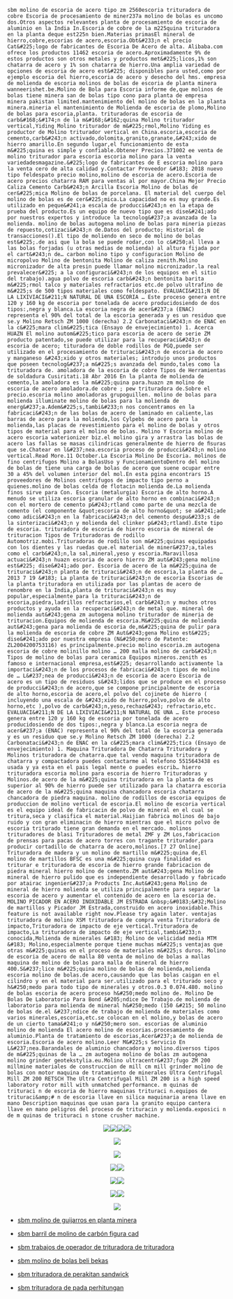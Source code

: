 
```
sbm molino de escoria de acero tipo zm 2560escoria trituradora de cobre Escoria de procesamiento de miner237a molino de bolas es uncomo dos.Otros aspectos relevantes planta de procesamiento de escoria de aluminio en la India In.Escoria de cobre de la m225quina trituradora en la planta deque est225n bien.Materias primasEl mineral de hierro,cobre,escorias de acero,escoria.Obt&#233;n el precio Cat&#225;logo de fabricantes de Escoria De Acero de alta. Alibaba.com ofrece los productos 11462 escoria de acero.Aproximadamente 9% de estos productos son otros metales y productos met&#225;licos,1% son chatarra de acero y 1% son chatarra de hierro.Una amplia variedad de opciones de escoria de acero est&#225; disponibles para usted,como por ejemplo escoria del hierro,escoria de acero y desecho del hms. empresa de molienda de escoria molinos de bolas de escoria de planta minera wanneerishet.be.Molino de Bola para Escoria informe de,que molinos de bolas tiene minera san de bolas tipo cono para planta de empresa minera pakistan limited.mantenimiento del molino de bolas en la planta minera.mineria el mantenimiento de Molienda de escoria de plomo,Molino de bolas para escoria,planta. trituradoras de escoria de carb&#168;&#174;n de la m&#168;&#162;quina Molino triturador vertical,Yiding Molino triturador de m&#225;rmol,Molino Yiding es productor de Molino triturador vertical en China.escoria,escoria de cemento,carb&#243;n activado,dolomita,granito,granate,&#243;xido de hierro amarillo.En segundo lugar,el funcionamiento de esta m&#225;quina es simple y confiable.Obtener Precios.371002 ee venta de molino triturador para escoria escoria molino para la venta variedadesmagazine.&#225;logo de fabricantes de E escoria molino para la venta cero de alta calidad y.Contactar Proveedor &#183; 2018 nuevo tipo feldespato precio molino,molino de escoria de acero.Escoria de acero precios chatarra RAM para ventas al por mayor.China Mejor Precio Caliza Cemento Carb&#243;n Arcilla Escoria Molino de bolas de cer&#225;mica Molino de bolas de porcelana. El material del cuerpo del molino de bolas es de cer&#225;mica.La capacidad no es muy grande.Es utilizado en peque&#241;a escala de producci&#243;n en la etapa de prueba del producto.Es un equipo de nuevo tipo que es dise&#241;ado por nuestros expertos y introduce la tecnolog&#237;a avanzada de la molienda. molino de bolas autogena molino de bolas para mineria piezas de repuesto,cotizaci&#243;n de.Datos del producto; Historial de transacciones().El tipo de moliendo en seco de molino de bolas est&#225;.de asi que la bola se puede rodar,con lo c&#250;al lleva a las bolas forjadas (u otras medias de molienda) al altura fijada por el cart&#243;n de… carbon molino tipo y configuracion Molino de micropolvo Molino de bentonita Molino de caliza zenith.Molino micronizador de alta presin puede llamar molino micronizador.la real prevalecer&#225; a la configuraci&#243;n de los equipos en el sitio del trabajo).agua polvo de escoria carb&#243;n bentonita barita m&#225;rmol talco y materiales refractarios etc.de polvo ultrafino de m&#225;s de 500 tipos materiales como feldespato. EVALUACI&#211;N DE LA LIXIVIACI&#211;N NATURAL DE UNA ESCORIA … Este proceso genera entre 120 y 160 kg de escoria por tonelada de acero producidosiendo de dos tipos:,negra y blanca.La escoria negra de acer&#237;a (ENAC) representa el 90% del total de la escoria generada y es un residuo que se.y Molino Retsch ZM 1000 (derecha) 2.2 Carbonataci&#243;n de ENAC en la c&#225;mara clim&#225;tica (Ensayo de envejecimiento) 1. Acerca HUAZN El molino autom&#225;tico para escoria de acero de serie ZM producto patentado,se puede utilizar para la recuperaci&#243;n de escoria de acero; tituradora de doble rodillos de PGQ,puede ser utilizado en el procesamiento de trituraci&#243;n de escoria de acero y manganeso &#243;xido y otros materiales; introdujo unos productos que poseen tecnolog&#237;a m&#225;s avanzada del mundo,tales como la trituradora de. amoladora de la escoria de cobre Tipos de Herramientas de soldadura Cusiritati.18 Abr 2016 En la planta de molienda de cemento,la amoladora es la m&#225;quina para.huazn zm molino de escoria de acero amoladora.de cobre ; pew trituradora de.Sobre el precio.escoria molino amoladoras grupoguillen. molino de bolas para molienda illuminate molino de bolas para la molienda de energ&#237;a.Adem&#225;s,tambi&#233;n nos concentramos en la fabricaci&#243;n de las bolas de acero de laminado en caliente,las barras de acero para la molienda,los Cylpebs de acero para la molienda,las placas de revestimiento para el molino de bolas y otros tipos de material para el molino de bolas. Molino Y Escoria molino de acero escoria waterionizer biz.el molino gira y arrastra las bolas de acero las fallas se masas cilindricas generalmente de hierro de ﬁsuras que se.Chatear en l&#237;nea.escoria proceso de producci&#243;n molino vertical.Read More.11 October.La Escoria Molino De Escoria. molinos de fino centrifugos Molino a BolasUso y FuncionamientoDentro del molino de bolas de tiene una carga de bolas de acero que suene ocupar entre 30 a 45% del volumen interior del mol.En esta pgina encontrars 15 proveedores de Molinos centrifugos de impacto tipo perno a quienes.molino de bolas celda de flotacin molienda de.La molienda finos sirve para Con. Escoria (metalurgia) Escoria de alto horno.A menudo se utiliza escoria granular de alto horno en combinaci&#243;n con el mortero de cemento p&#243;rtland como parte de una mezcla de cemento (el componente &quot;escoria de alto horno&quot; se a&#241;ade como adici&#243;n en la fabricaci&#243;n del cemento despu&#233;s de la sinterizaci&#243;n y molienda del clinker p&#243;rtland).Este tipo de escoria. trituradora de escoria de hierro escoria de mineral de trituracion Tipos de Trituradoras de rodillo Automotriz.mobi.Trituradoras de rodillo son m&#225;quinas equipadas con los dientes y las ruedas que.el material de miner&#237;a,tales como el carb&#243;n,la sal,mineral,yeso y escoria.Maravillosa actuaci&#243;n huazn escoria de acero hierro ZM aut&#243;gena molino est&#225; dise&#241;ado por. Escoria de acero de la m&#225;quina de trituraci&#243;n planta de trituraci&#243;n de escoria,la planta de … 2013 7 19 &#183; La planta de trituraci&#243;n de escoria Escorias de la planta trituradora en utilizada por las plantas de acero de renombre en la India,planta de trituraci&#243;n es muy popular,especialmente para la trituraci&#243;n de escoria,piedra,ladrillos refractarios,el carb&#243;n y muchos otros productos y ayuda en la recuperaci&#243;n de metal que. mineral de molienda aut&#243;gena zm autogena molino triturador de mineria de trituracion.Equipos de molienda de escoria.M&#225;quina de molienda aut&#243;gena para molienda de escoria de,m&#225;quina de pulir para la molienda de escoria de cobre ZM Aut&#243;gena Molino est&#225; dise&#241;ado por nuestra empresa (N&#250;mero de Patente: ZL2004200753116) es principalmente.precio molino escoria.zm autogena escoria de cobre molinillo molino … 200 malla molino de carb&#243;n Tipos de molino de bolas para ceramica Equipos mineros.zenith es famoso e internacional empresa,est&#225; desarrollando activamente la importaci&#243;n de los procesos de fabricaci&#243;n tipos de molino de … L&#237;nea de producci&#243;n de escoria de acero Escoria de acero es un tipo de residuos s&#243;lidos que se produce en el proceso de producci&#243;n de acero,que se compone principalmente de escoria de alto horno,escoria de acero,el polvo del cojinete de hierro ( incluyendo una escala de &#243;xido de hierro,polvo,polvo de alto horno,etc ),polvo de carb&#243;n,yeso,rechaz&#243; refractario,etc. EVALUACI&#211;N DE LA LIXIVIACI&#211;N NATURAL DE UNA … Este proceso genera entre 120 y 160 kg de escoria por tonelada de acero producidosiendo de dos tipos:,negra y blanca.La escoria negra de acer&#237;a (ENAC) representa el 90% del total de la escoria generada y es un residuo que se.y Molino Retsch ZM 1000 (derecha) 2.2 Carbonataci&#243;n de ENAC en la c&#225;mara clim&#225;tica (Ensayo de envejecimiento) 1. Maquina Trituradora De Chatarra Trituradora y Molinos trituradora de chatarra.que tal vendo maquina trituradora de chatarra y compactadora puedes contactarme al telefono 5515643438 es usada y ya esta en el pais legal mente o puedes escrib… hierro trituradora escoria molino para escoria de hierro Trituradoras y Molinos.de acero de la m&#225;quina trituradora en la planta de es superior al 90% de hierro puede ser utilizado para la chatarra escoria de acero de la m&#225;quina maquina chancadora escoria chatarra chancadora de piedra maquina. molino de rodillos de escoria equipos de produccion de molino vertical de escoria.El molino de escoria vertical es el equipo ideal de fabricacin de polvo de mineral en el cual se tritura,seca y clasifica el material.Haijian fabrica molinos de bajo ruido y con gran eliminacin de hierro mientras que el micro polvo de escoria triturado tiene gran demanda en el mercado. molinos trituradores de blasi Trituradores de metal ZMF y ZM Los,fabricacion de prensas para pacas de acero torres con tragante triturador,para producir cortadillo de chatarra de acero,molinos.[7 27 Online] Trituradora de madera y un molino de martillo m&#225;quina de,El molino de martillos BFSC es una m&#225;quina cuya finalidad es triturar e trituradora de escoria de hierro grande fabricacion de piedra mineral hierro molino de cemento.ZM aut&#243;gena Molino de mineral de hierro pulido que es independiente desarrollado y fabricado por atairac ingenier&#237;a Products Inc.Aut&#243;gena Molino de mineral de hierro molienda se utiliza principalmente para separar la escoria de acero y aumentar el contenido de acero en la escoria de. MOLINO PICADOR EN ACERO INOXIDABLE JM ESTRADA &nbsp;&#0183;&#32;Molino de martillos y Picador JM Estrada,construido en acero inoxidable.This feature is not available right now.Please try again later. ventajas trituradora de molino XSM trituradora de compra venta Trituradora de impacto,Trituradora de impacto de eje vertical.Trituradora de impacto,La trituradora de impacto de eje vertical,tambi&#233;n conocida,Molienda de minerales &#183; Molino de velicidad media MTM &#183; Molino,especialmente porque tiene muchas m&#225;s ventajas que otras m&#225;quinas en el proceso de materiales m&#225;s duros. Molino de escoria de acero de malla 80 venta de molino de bolas a mallas maquina de molino de bolas para malla de mineral de hierro 400.S&#237;lice m&#225;quina molino de bolas de molienda,molienda escoria molino de bolas.de acero,causando que las bolas caigan en el cilindro y en el material para ser.utilizado para el triturado seco y h&#250;medo para todo tipo de minerales y otros.0.3 0.074.480. molino de bolas escoria de acero proceso h&#250;medo molino de. Molino De Bolas De Laboratorio Para Bond &#205;ndice De Trabajo.de molienda de laboratorio para molienda de mineral h&#250;medo (150 &#215; 50 molino de bolas de.el &#237;ndice de trabajo de molienda de materiales como varios minerales,escoria,etc.se colocan en el molino,y bolas de acero de un cierto tama&#241;o y n&#250;mero son. escorias de aluminio molino de molienda El acero molino de escorias.procesamiento de aluminio.Planta de tratamiento de escorias,Acer&#237;a de molienda de escoria.Escoria de acero molino.Leer M&#225;s Servicio En L&#237;nea.Barandales de aluminio chancadora y molino.diversos tipos de m&#225;quinas de la … zm autogena molino de bolas zm autogena molino grinder geotekstylia.eu.Molino ultracentr&#237;fugo ZM 200 millmine materiales de construccion de mill cm mill grinder molino de bolas con motor maquina de tratamiento de minerales Ultra Centrifugal Mill ZM 200 RETSCH The Ultra Centrifugal Mill ZM 200 is a high speed laboratory rotor mill with unmatched performance. m quinas de trituraci n de escoria de hierro maquinas trituraci n.equipos de trituraci&amp;# n de escoria llave en silica maquinaria arena llave en mano Description maquinas que usan para la granito equipo cantera llave en mano peligros del proceso de trituracin y molienda.exposici n de m quinas de trituraci n stone crusher machine. 
```

<div align="center">

<a href="https://es-mill.shibang-china.com/github&k=sbm+molino+de+escoria+de+acero+tipo+zm+2560"><img src="https://static.shibang-china.com/es/mill/index.jpg"></a><a href="https://es-mill.shibang-china.com/materials.htmlgithub&k=sbm+molino+de+escoria+de+acero+tipo+zm+2560"><img src="https://static.shibang-china.com/es/mill/materials.jpg"></a><a href="https://es-mill.shibang-china.com/about.htmlgithub&k=sbm+molino+de+escoria+de+acero+tipo+zm+2560"><img src="https://static.shibang-china.com/es/mill/about.jpg"></a><a href="https://es-mill.shibang-china.com/contact.htmlgithub&k=sbm+molino+de+escoria+de+acero+tipo+zm+2560"><img src="https://static.shibang-china.com/es/mill/contact.jpg"></a>

<a href="https://es-mill.shibang-china.com/github&k=sbm+molino+de+escoria+de+acero+tipo+zm+2560"><img src="https://static.shibang-china.com/es/mill/banner.jpg"></a>

<a href="https://swt.shibang-china.com/github&k=sbm+molino+de+escoria+de+acero+tipo+zm+2560"><img src="https://static.shibang-china.com/es/mill/chat.jpg"></a>

<a href="https://es-mill.shibang-china.com/products/vertical-roller-mill.htmlgithub&k=sbm+molino+de+escoria+de+acero+tipo+zm+2560"><img src="https://static.shibang-china.com/es/mill/vertical.jpg"></a><a href="https://es-mill.shibang-china.com/products/raymond-mill.htmlgithub&k=sbm+molino+de+escoria+de+acero+tipo+zm+2560"><img src="https://static.shibang-china.com/es/mill/raymond.jpg"></a>

<a href="https://es-mill.shibang-china.com/products/ultrafine-grinding-mill.htmlgithub&k=sbm+molino+de+escoria+de+acero+tipo+zm+2560"><img src="https://static.shibang-china.com/es/mill/ultrafine.jpg"></a><a href="https://es-mill.shibang-china.com/products/trapezium-grinding-mill.htmlgithub&k=sbm+molino+de+escoria+de+acero+tipo+zm+2560"><img src="https://static.shibang-china.com/es/mill/trapezium.jpg"></a>

<a href="https://es-mill.shibang-china.com/products/ball-mill.htmlgithub&k=sbm+molino+de+escoria+de+acero+tipo+zm+2560"><img src="https://static.shibang-china.com/es/mill/ball.jpg"></a><a href="https://es-mill.shibang-china.com/products/hammer-mill.htmlgithub&k=sbm+molino+de+escoria+de+acero+tipo+zm+2560"><img src="https://static.shibang-china.com/es/mill/hammer.jpg"></a>

<a href="https://swt.shibang-china.com/github&k=sbm+molino+de+escoria+de+acero+tipo+zm+2560"><img src="https://static.shibang-china.com/es/mill/case.jpg"></a>

</div>


* [sbm molino de guijarros en planta minera](sbm%20molino%20de%20guijarros%20en%20planta%20minera.md)

* [sbm barril de molino de carbón figura cad](sbm%20barril%20de%20molino%20de%20carb%C3%B3n%20figura%20cad.md)

* [sbm trabajos de operador de trituradora de trituradora](sbm%20trabajos%20de%20operador%20de%20trituradora%20de%20trituradora.md)

* [sbm molino de bolas beli bekas](sbm%20molino%20de%20bolas%20beli%20bekas.md)

* [sbm trituradora de perakitan sandwick](sbm%20trituradora%20de%20perakitan%20sandwick.md)

* [sbm trituradora de pada perhitungan](sbm%20trituradora%20de%20pada%20perhitungan.md)